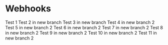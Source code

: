 # Webhooks

Test 1
Test 2 in new branch
Test 3 in new branch
Test 4 in new branch 2
Test 5 in new branch 2
Test 6 in new branch 2
Test 7 in new branch 2
Test 8 in new branch 2
Test 9 in new branch 2
Test 10 in new branch 2
Test 11 in new branch 2
